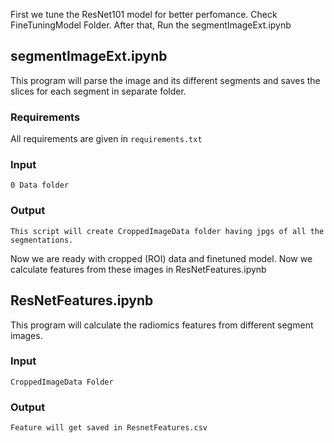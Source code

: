 First we tune the ResNet101 model for better perfomance. Check FineTuningModel Folder.
After that, Run the segmentImageExt.ipynb
## segmentImageExt.ipynb
This program will parse the image and its different segments and saves the slices for each segment in separate folder.

### Requirements
All requirements are given in ```requirements.txt```

### Input
```
0 Data folder
```

### Output
```
This script will create CroppedImageData folder having jpgs of all the segmentations.
```

Now we are ready with cropped (ROI) data and finetuned model. Now we calculate features from these images in ResNetFeatures.ipynb

## ResNetFeatures.ipynb
This program will calculate the radiomics features from different segment images.
### Input
```
CroppedImageData Folder
```

### Output
```
Feature will get saved in ResnetFeatures.csv
```
